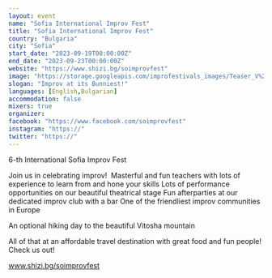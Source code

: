 ```yaml
---
layout: event
name: "Sofia International Improv Fest"
title: "Sofia International Improv Fest"
country: "Bulgaria"
city: "Sofia"
start_date: "2023-09-19T00:00:00Z"
end_date: "2023-09-23T00:00:00Z"
website: "https://www.shizi.bg/soimprovfest"
image: "https://storage.googleapis.com/improfestivals_images/Teaser_V%20-%20%D0%A8%D0%B8%D0%97%D0%B8%20%D0%98%D0%BC%D0%BF%D1%80%D0%BE%20%D0%A2%D0%B5%D0%B0%D1%82%D1%8A%D1%80.png"
slogan: "Improv at its Bunniest!"
languages: [English,Bulgarian]
accommodation: false
mixers: true
organizer: 
facebook: "https://www.facebook.com/soimprovfest"
instagram: "https://"
twitter: "https://"
---
```


6-th International Sofia Improv Fest

Join us in celebrating improv! 
​
Masterful and fun teachers with lots of experience to learn from and hone your skills
Lots of performance opportunities on our beautiful theatrical stage
Fun afterparties at our dedicated improv club with a bar
One of the friendliest improv communities in Europe 

An optional hiking day to the beautiful Vitosha mountain
 
All of that at an affordable travel destination with great food and fun people! Check us out!

www.shizi.bg/soimprovfest

